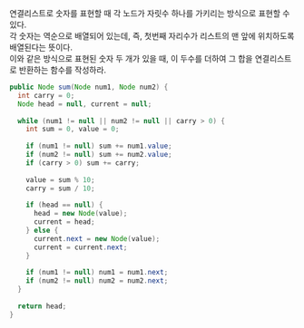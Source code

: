 연결리스트로 숫자를 표현할 때 각 노드가 자릿수 하나를 가키리는 방식으로 표현할 수 있다.  
각 숫자는 역순으로 배열되어 있는데, 즉, 첫번째 자리수가 리스트의 맨 앞에 위치하도록 배열된다는 뜻이다.  
이와 같은 방식으로 표현된 숫자 두 개가 있을 때, 이 두수를 더하여 그 합을 연결리스트로 반환하는 함수를 작성하라.   

``` java
public Node sum(Node num1, Node num2) {
  int carry = 0;
  Node head = null, current = null;
  
  while (num1 != null || num2 != null || carry > 0) {
    int sum = 0, value = 0;
    
    if (num1 != null) sum += num1.value;
    if (num2 != null) sum += num2.value;
    if (carry > 0) sum += carry;
    
    value = sum % 10;
    carry = sum / 10;
    
    if (head == null) {
      head = new Node(value);
      current = head;
    } else {
      current.next = new Node(value);
      current = current.next;
    }
  
    if (num1 != null) num1 = num1.next;
    if (num2 != null) num2 = num2.next;   
  }
  
  return head;
}

```
